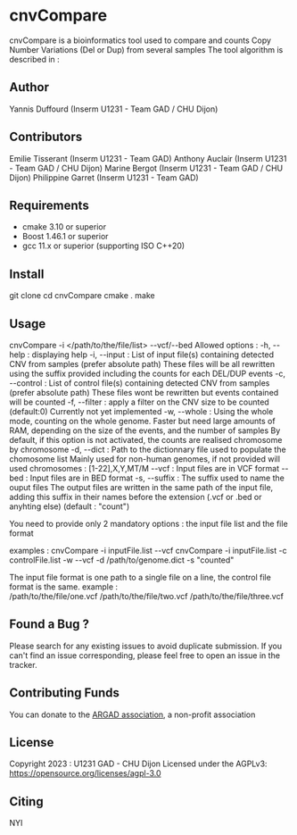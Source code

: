 # cnvCompare

cnvCompare is a bioinformatics tool used to compare and counts Copy Number Variations (Del or Dup) from several samples
The tool algorithm is described in : 


## Author
Yannis Duffourd (Inserm U1231 - Team GAD / CHU Dijon)

## Contributors
Emilie Tisserant (Inserm U1231 - Team GAD)
Anthony Auclair (Inserm U1231 - Team GAD / CHU Dijon)
Marine Bergot (Inserm U1231 - Team GAD / CHU Dijon)
Philippine Garret (Inserm U1231 - Team GAD)

## Requirements 
- cmake 3.10 or superior
- Boost 1.46.1 or superior
- gcc 11.x or superior (supporting ISO C++20)


## Install
git clone <pppp>
cd cnvCompare 
cmake . 
make 

## Usage 
cnvCompare -i </path/to/the/file/list> --vcf/--bed
    Allowed options : 
        -h, --help : displaying help 
        -i, --input <string>: List of input file(s) containing detected CNV from samples (prefer absolute path)
            These files will be all rewritten using the suffix provided including the counts for each DEL/DUP events
        -c, --control <string>: List of control file(s) containing detected CNV from samples (prefer absolute path)
            These files wont be rewritten but events contained will be counted
        -f, --filter <int>: apply a filter on the CNV size to be counted (default:0)
            Currently not yet implemented
        -w, --whole : Using the whole mode, counting on the whole genome. 
            Faster but need large amounts of RAM, depending on the size of the events, and the number of samples
            By default, if this option is not activated, the counts are realised chromosome by chromosome
        -d, --dict <string>: Path to the dictionnary file used to populate the chomosome list
            Mainly used for non-human genomes, if not provided will used chromosomes : [1-22],X,Y,MT/M
        --vcf : Input files are in VCF format 
        --bed : Input files are in BED format
        -s, --suffix <string>: The suffix used to name the ouput files
            The output files are written in the same path of the input file, adding this suffix in their names before the extension (.vcf or .bed or anyhting else) (default : "count")
        
You need to provide only 2 mandatory options : the input file list and the file format

examples :
    cnvCompare -i inputFile.list --vcf
    cnvCompare -i inputFile.list -c controlFile.list -w --vcf -d /path/to/genome.dict -s "counted" 

The input file format is one path to a single file on a line, the control file format is the same.
example :  
    /path/to/the/file/one.vcf
    /path/to/the/file/two.vcf
    /path/to/the/file/three.vcf



## Found a Bug ? 
Please search for any existing issues to avoid duplicate submission. 
If you can't find an issue corresponding, please feel free to open an issue in the tracker. 


## Contributing Funds 
You can donate to the [ARGAD association](https://www.helloasso.com/associations/association-pour-la-recherche-genetique-des-anomalies-du-developpement-argad), a non-profit association

## License 
Copyright 2023 : U1231 GAD - CHU Dijon 
Licensed under the AGPLv3: https://opensource.org/licenses/agpl-3.0

## Citing 
NYI